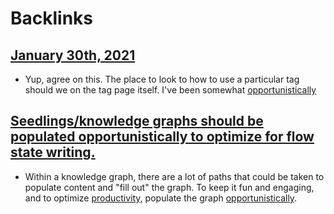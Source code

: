 
# Backlinks
## [January 30th, 2021](<January 30th, 2021.md>)
- Yup, agree on this. The place to look to how to use a particular tag should we on the tag page itself. I've been somewhat [opportunistically]([opportunistically](<opportunistically.md>))

## [Seedlings/knowledge graphs should be populated opportunistically to optimize for flow state writing.](<Seedlings/knowledge graphs should be populated opportunistically to optimize for flow state writing..md>)
- Within a knowledge graph, there are a lot of paths that could be taken to populate content and "fill out" the graph. To keep it fun and engaging, and to optimize [productivity](<productivity.md>), populate the graph [opportunistically](<opportunistically.md>).

